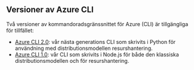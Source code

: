 ## <a name="versions-of-the-azure-cli"></a>Versioner av Azure CLI

Två versioner av kommandoradsgränssnittet för Azure (CLI) är tillgängliga för tillfället:

* [Azure CLI 2.0](../articles/storage/storage-azure-cli.md): vår nästa generations CLI som skrivits i Python för användning med distributionsmodellen resurshantering.
* [Azure CLI 1.0](../articles/storage/storage-azure-cli-nodejs.md): vår CLI som skrivits i Node.js för både den klassiska distributionsmodellen och för resurshantering.